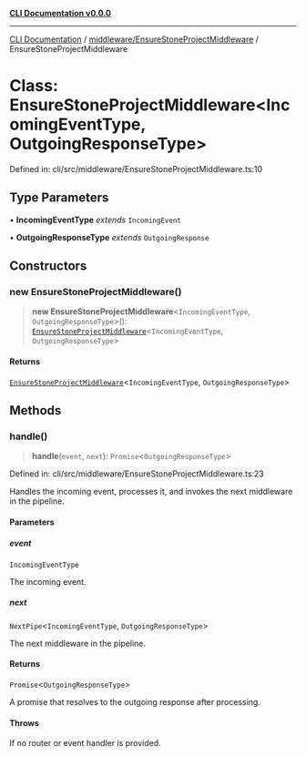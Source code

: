[**CLI Documentation v0.0.0**](../../../README.md)

***

[CLI Documentation](../../../modules.md) / [middleware/EnsureStoneProjectMiddleware](../README.md) / EnsureStoneProjectMiddleware

# Class: EnsureStoneProjectMiddleware\<IncomingEventType, OutgoingResponseType\>

Defined in: cli/src/middleware/EnsureStoneProjectMiddleware.ts:10

## Type Parameters

• **IncomingEventType** *extends* `IncomingEvent`

• **OutgoingResponseType** *extends* `OutgoingResponse`

## Constructors

### new EnsureStoneProjectMiddleware()

> **new EnsureStoneProjectMiddleware**\<`IncomingEventType`, `OutgoingResponseType`\>(): [`EnsureStoneProjectMiddleware`](EnsureStoneProjectMiddleware.md)\<`IncomingEventType`, `OutgoingResponseType`\>

#### Returns

[`EnsureStoneProjectMiddleware`](EnsureStoneProjectMiddleware.md)\<`IncomingEventType`, `OutgoingResponseType`\>

## Methods

### handle()

> **handle**(`event`, `next`): `Promise`\<`OutgoingResponseType`\>

Defined in: cli/src/middleware/EnsureStoneProjectMiddleware.ts:23

Handles the incoming event, processes it, and invokes the next middleware in the pipeline.

#### Parameters

##### event

`IncomingEventType`

The incoming event.

##### next

`NextPipe`\<`IncomingEventType`, `OutgoingResponseType`\>

The next middleware in the pipeline.

#### Returns

`Promise`\<`OutgoingResponseType`\>

A promise that resolves to the outgoing response after processing.

#### Throws

If no router or event handler is provided.
